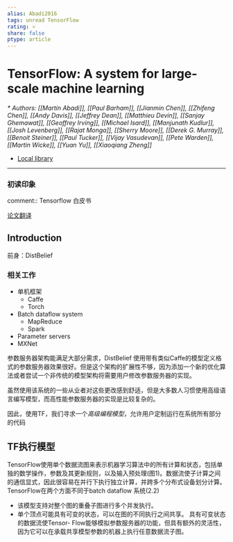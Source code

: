 ```yaml
---
alias: Abadi2016
tags: unread TensorFlow
rating: ⭐
share: false
ptype: article
---
```


# TensorFlow: A system for large-scale machine learning
<cite>* Authors: [[Martín Abadi]], [[Paul Barham]], [[Jianmin Chen]], [[Zhifeng Chen]], [[Andy Davis]], [[Jeffrey Dean]], [[Matthieu Devin]], [[Sanjay Ghemawat]], [[Geoffrey Irving]], [[Michael Isard]], [[Manjunath Kudlur]], [[Josh Levenberg]], [[Rajat Monga]], [[Sherry Moore]], [[Derek G. Murray]], [[Benoit Steiner]], [[Paul Tucker]], [[Vijay Vasudevan]], [[Pete Warden]], [[Martin Wicke]], [[Yuan Yu]], [[Xiaoqiang Zheng]]</cite>


* [Local library](zotero://select/items/1_MCPWRKUL)

***

### 初读印象

comment:: Tensorflow 白皮书

[论文翻译](https://www.jianshu.com/p/65dc64e4c81f)

## Introduction

前身：DistBelief

### 相关工作 

+ 单机框架
	+ Caffe
	+ Torch
+ Batch dataflow system 
	+ MapReduce
	+ Spark
+ Parameter servers
+ MXNet

参数服务器架构能满足大部分需求，DistBelief 使用带有类似Caffe的模型定义格式的参数服务器效果很好。但是这个架构的扩展性不够，因为添加一个新的优化算法或者尝试一个非传统的模型架构将需要用户修改参数服务器的实现。

虽然使用该系统的一些从业者对这些更改感到舒适，但是大多数人习惯使用高级语言编写模型，而高性能参数服务器的实现是比较复杂的。

因此，使用TF，我们寻求一个*高级编程模型*，允许用户定制运行在系统所有部分的代码

## TF执行模型 
TensorFlow使用单个数据流图来表示机器学习算法中的所有计算和状态，包括单独的数学操作，参数及其更新规则，以及输入预处理(图1)。数据流使子计算之间的通信显式，因此很容易在并行下执行独立计算，并跨多个分布式设备划分计算。TensorFlow在两个方面不同于batch dataflow 系统(2.2)
+ 该模型支持对整个图的重叠子图进行多个并发执行。
+ 单个顶点可能具有可变的状态，可以在图的不同执行之间共享。
具有可变状态的数据流使Tensor- Flow能够模拟参数服务器的功能，但具有额外的灵活性，因为它可以在承载共享模型参数的机器上执行任意数据流子图。
